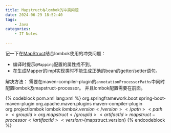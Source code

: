 ```yaml
---
title: Mapstruct与lombok的冲突问题 
date: 2024-06-29 18:52:40
tags:
	- Java
categories:
	- IT Notes

---
```


记一下在[MapStruct](https://mapstruct.org/)结合lombok使用的冲突问题：
- 编译时提示`@Mapping`配置的属性找不到。
- 在生成Mapper的impl实现类时不能生成正确的bean的getter/setter语句。

<!-- more -->

解决方法：
需要在maven-compiler-plugin的`annotationProcessorPaths`中同时配置lombok及mapstruct-processor。
并且lombok配置需要在前面。


{% codeblock pom.xml lang:xml %}
<plugins>
    <plugin>
        <groupId>org.springframework.boot</groupId>
        <artifactId>spring-boot-maven-plugin</artifactId>
    </plugin>
    <plugin>
        <groupId>org.apache.maven.plugins</groupId>
        <artifactId>maven-compiler-plugin</artifactId>
        <configuration>
            <annotationProcessorPaths>
                <path>
                    <groupId>org.projectlombok</groupId>
                    <artifactId>lombok</artifactId>
                    <version>${lombok.version}</version>
                </path>
                <path>
                    <groupId>org.mapstruct</groupId>
                    <artifactId>mapstruct-processor</artifactId>
                    <version>${mapstruct.version}</version>
                </path>
            </annotationProcessorPaths>
        </configuration>
    </plugin>
</plugins>
{% endcodeblock  %}
